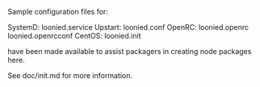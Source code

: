 Sample configuration files for:

SystemD: loonied.service
Upstart: loonied.conf
OpenRC:  loonied.openrc
         loonied.openrcconf
CentOS:  loonied.init

have been made available to assist packagers in creating node packages here.

See doc/init.md for more information.
